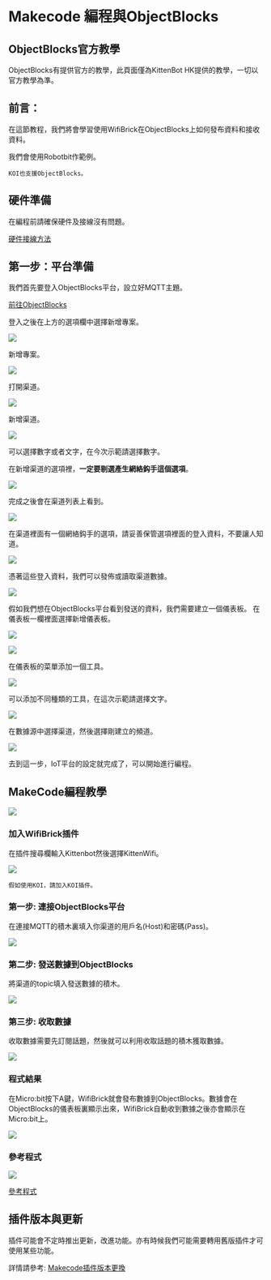 # Makecode 編程與ObjectBlocks

## ObjectBlocks官方教學

ObjectBlocks有提供官方的教學，此頁面僅為KittenBot HK提供的教學，一切以官方教學為準。

## 前言：

在這節教程，我們將會學習使用WifiBrick在ObjectBlocks上如何發布資料和接收資料。

我們會使用Robotbit作範例。

    KOI也支援ObjectBlocks。

## 硬件準備

在編程前請確保硬件及接線沒有問題。

[硬件接線方法](https://kittenbothk.readthedocs.io/en/latest/Wifibrick/wifibrick/Wifibrick_intro.html#id5)

## 第一步：平台準備

我們首先要登入ObjectBlocks平台，設立好MQTT主題。

[前往ObjectBlocks](https://www.objectblocks.cc/)

登入之後在上方的選項欄中選擇新增專案。

![](./iotimage/object1.png)

新增專案。

![](./iotimage/object2.png)

打開渠道。

![](./iotimage/object3.png)

新增渠道。

![](./iotimage/object4.png)

可以選擇數字或者文字，在今次示範請選擇數字。

在新增渠道的選項裡，**一定要剔選產生網絡鈎手這個選項**。

![](./iotimage/object5.png)

完成之後會在渠道列表上看到。

![](./iotimage/object6.png)

在渠道裡面有一個網絡鈎手的選項，請妥善保管選項裡面的登入資料，不要讓人知道。

![](./iotimage/object7.png)

憑著這些登入資料，我們可以發佈或讀取渠道數據。

![](./iotimage/object8.png)

假如我們想在ObjectBlocks平台看到發送的資料，我們需要建立一個儀表板。
在儀表板一欄裡面選擇新增儀表板。

![](./iotimage/object9.png)

![](./iotimage/object10.png)

在儀表板的菜單添加一個工具。

![](./iotimage/object11.png)

可以添加不同種類的工具，在這次示範請選擇文字。

![](./iotimage/object12.png)

在數據源中選擇渠道，然後選擇剛建立的頻道。

![](./iotimage/object13.png)

去到這一步，IoT平台的設定就完成了，可以開始進行編程。

## MakeCode編程教學

![](../../functional_module/PWmodules/images/mcbanner.png)

### 加入WifiBrick插件

在插件搜尋欄輸入Kittenbot然後選擇KittenWifi。

![](./iotimage/object14.png)

    假如使用KOI，請加入KOI插件。

### 第一步: 連接ObjectBlocks平台

在連接MQTT的積木裏填入你渠道的用戶名(Host)和密碼(Pass)。

![](./iotimage/object15.png)

### 第二步: 發送數據到ObjectBlocks

將渠道的topic填入發送數據的積木。

![](./iotimage/object16.png)

### 第三步: 收取數據

收取數據需要先訂閱話題，然後就可以利用收取話題的積木獲取數據。

![](./iotimage/object19.png)

### 程式結果

在Micro:bit按下A鍵，WifiBrick就會發布數據到ObjectBlocks。數據會在ObjectBlocks的儀表板裏顯示出來，WifiBrick自動收到數據之後亦會顯示在Micro:bit上。

![](./iotimage/object21.png)

### 參考程式

![](./iotimage/object20.png)

[參考程式](https://makecode.microbit.org/_3Picjj2KRChw)

## 插件版本與更新

插件可能會不定時推出更新，改進功能。亦有時候我們可能需要轉用舊版插件才可使用某些功能。

詳情請參考: [Makecode插件版本更換](../../Makecode/makecode_extensionUpdate)